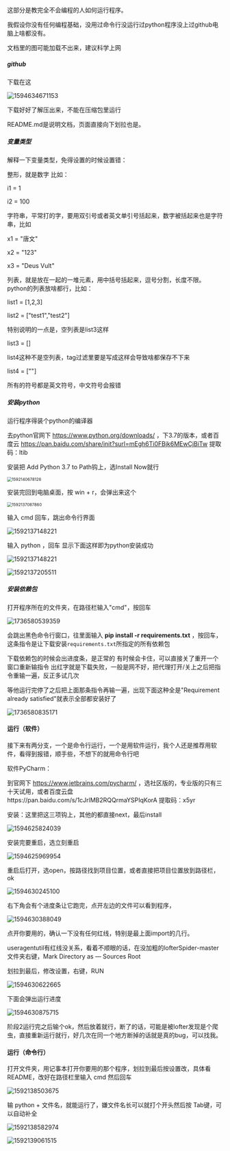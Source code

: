 

这部分是教完全不会编程的人如何运行程序。

我假设你没有任何编程基础，没用过命令行没运行过python程序没上过github电脑上啥都没有。

文档里的图可能加载不出来，建议科学上网


##### github

下载在这

![1594634671153](笔记图/小白教程/1594634671153.png)

下载好好了解压出来，不能在压缩包里运行

README.md是说明文档，页面直接向下划拉也是。



##### 变量类型

解释一下变量类型，免得设置的时候设置错：

整形，就是数字 比如：

i1 = 1

i2 = 100



字符串，平常打的字，要用双引号或者英文单引号括起来，数字被括起来也是字符串，比如

x1 = "唐文"

x2 = "123"

x3 = "Deus Vult"



列表，就是放在一起的一堆元素，用中括号括起来，逗号分割，长度不限。python的列表放啥都行，比如：

list1 = [1,2,3]

list2 = ["test1","test2"]



特别说明的一点是，空列表是list3这样

list3 = []

list4这种不是空列表，tag过滤里要是写成这样会导致啥都保存不下来

list4 = [""]

所有的符号都是英文符号，中文符号会报错

 

##### 安装python

运行程序得装个python的编译器

去python官网下  https://www.python.org/downloads/ ，下3.7的版本，或者百度云 https://pan.baidu.com/share/init?surl=mEgh6Ti0FBjk6MEwCjBiTw  提取码：ltib 

安装把 Add Python 3.7 to Path钩上，选Install Now就行

<img src="笔记图/小白教程/1592140678126.png" alt="1592140678126" style="zoom:67%;" />



安装完回到电脑桌面，按 win + r，会弹出来这个

<img src="笔记图/小白教程/1592137087860.png" alt="1592137087860" style="zoom: 67%;" />

输入 cmd  回车，跳出命令行界面

![1592137148221](笔记图/小白教程/1592137148221.png)



输入 python ，回车
显示下面这样即为python安装成功

![1592137148221](笔记图/小白教程/1592137205511.png)

![1592137205511](笔记图/小白教程/1592137205511.png)



##### 安装依赖包

打开程序所在的文件夹，在路径栏输入"cmd"，按回车

![1736580539359](%E7%AC%94%E8%AE%B0%E5%9B%BE/%E5%B0%8F%E7%99%BD%E6%95%99%E7%A8%8B/1736580539359.png)



会跳出黑色命令行窗口，往里面输入 **pip install -r requirements.txt** ，按回车，这条指令是让下载安装`requirements.txt`所指定的所有依赖包

下载依赖包的时候会出进度条，是正常的
有时候会卡住，可以直接关了重开一个窗口重新输指令
出红字就是下载失败，一般是网不好，把代理打开/关上之后把指令重输一遍，反正多试几次

等他运行完停了之后把上面那条指令再输一遍，出现下面这种全是"Requirement already satisfied"就表示全部都安装好了

![1736580835171](%E7%AC%94%E8%AE%B0%E5%9B%BE/%E5%B0%8F%E7%99%BD%E6%95%99%E7%A8%8B/1736580835171.png)





#### 运行（软件）

接下来有两分支，一个是命令行运行，一个是用软件运行，我个人还是推荐用软件，看得到报错，顺手些，不想下的就用命令行吧

软件PyCharm：

到官网下 https://www.jetbrains.com/pycharm/ ，选社区版的，专业版的只有三十天试用，或者百度云盘https://pan.baidu.com/s/1cJrlMB2RQQrmaYSPIqKorA 提取码：x5yr 

安装：这里把这三项钩上，其他的都直接next，最后install

![1594625824039](笔记图/小白教程/1594625824039.png)

安装完要重启，选立刻重启

![1594625969954](笔记图/小白教程/1594625969954.png)



重启后打开，选open，按路径找到项目位置，或者直接把项目位置放到路径栏，ok

![1594630245100](笔记图/小白教程/1594630245100.png)



右下角会有个进度条让它跑完，点开左边的文件可以看到程序，

![1594630388049](笔记图/小白教程/1594630388049.png)

点开你要用的，确认一下没有任何红线，特别是最上面import的几行。

useragentutil有红线没关系，看着不顺眼的话，在没加粗的lofterSpider-master文件夹右键，Mark Directory as — Sources Root

划拉到最后，修改设置，右键，RUN

![1594630622665](笔记图/小白教程/1594630622665.png)

下面会弹出运行进度

![1594630875715](笔记图/小白教程/1594630875715.png)

阶段2运行完之后输个ok，然后放着就行，断了的话，可能是被lofter发现是个爬虫，直接重新运行就行，好几次在同一个地方断掉的话就是真的bug，可以找我。



#### 运行（命令行）



打开文件夹，用记事本打开你要用的那个程序，划拉到最后按设置改，具体看README，改好在路径栏里输入 cmd 然后回车

![1592138503675](笔记图/小白教程/1592138503675.png)

输 python + 文件名，就能运行了，嫌文件名长可以就打个开头然后按 Tab键，可以自动补全

![1592138582974](笔记图/小白教程/1592138582974.png)

![1592139061515](笔记图/小白教程/1592139061515.png)






